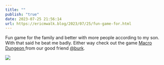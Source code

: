 ```yaml
---
title: ""
publish: "true"
date: 2023-07-25 21:56:14
url: https://ericmwalk.blog/2023/07/25/fun-game-for.html
---
```


Fun game for the family and better with more people according to my son.  With that said he beat me badly. Either way check out the game [Macro Dungeon ](https://macrodungeon.com/) from our good friend [@burk](https://micro.blog/burk).

![](https://ericmwalk.blog/uploads/2023/5d503178b9.jpg)